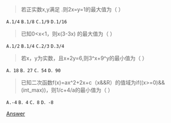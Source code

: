 > 若正实数x,y满足 .则2x=y=1的最大值为（    ）

```A.1/4```  ```B.1/8```  ```C.1/9```  ```D.1/16```

> 已知0<x<1，则x(3-3x) 的最大值为（    ）

```A.1/2``` ```B.1/4``` ```C.2/3``` ```D.3/4```

> 若x，y为实数，且x+2y=6,则3^x+9^y的最小值为（       ）

```A．18```	```B．27```	```C．54```	```D．90```

> 已知二次函数f(x)=ax^2+2x+c（x&&R）的值域为if((x>=0)&&(int_max))，则1/c+4/a的最小值为（       ）

```A.-4```	```B．4```	```C．8```	```D．-8```

[Answer](https://github.com/microseyuyu/learning-C-language/blob/main/Hayashi/2023/1_10/Answer-1.md)
